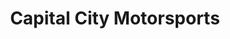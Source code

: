 ---
title: "Capital City Motorsports"
url: /springfield/capital-city-motorsports/
shop: Motorrad
---
